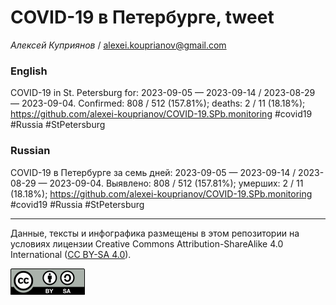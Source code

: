 # COVID-19 в Петербурге, tweet

*Алексей Куприянов* / <alexei.kouprianov@gmail.com>

### English

<!-- COVID-19 in St. Petersburg for: 2023-09-05 --- 2023-09-14 / 2023-08-29 --- 2023-09-04. Сonfirmed: 808 / 512 (157.81%); hospitalized:  /   (); deaths: 2 / 11 (18.18%); https://github.com/alexei-kouprianov/COVID-19.SPb.monitoring #covid19 #Russia #StPetersburg -->

COVID-19 in St. Petersburg for: 2023-09-05 — 2023-09-14 / 2023-08-29 —
2023-09-04. Сonfirmed: 808 / 512 (157.81%); deaths: 2 / 11 (18.18%);
<https://github.com/alexei-kouprianov/COVID-19.SPb.monitoring> \#covid19
\#Russia \#StPetersburg

### Russian

<!-- COVID-19 в Петербурге за семь дней: 2023-09-05 --- 2023-09-14 / 2023-08-29 --- 2023-09-04. Выявлено: 808 / 512 (157.81%); госпитализировано:  /   (); умерших: 2 / 11 (18.18%); https://github.com/alexei-kouprianov/COVID-19.SPb.monitoring #covid19 #Russia #StPetersburg -->

COVID-19 в Петербурге за семь дней: 2023-09-05 — 2023-09-14 / 2023-08-29
— 2023-09-04. Выявлено: 808 / 512 (157.81%); умерших: 2 / 11 (18.18%);
<https://github.com/alexei-kouprianov/COVID-19.SPb.monitoring> \#covid19
\#Russia \#StPetersburg

------------------------------------------------------------------------

Данные, тексты и инфографика размещены в этом репозитории на условиях
лицензии Creative Commons Attribution-ShareAlike 4.0 International ([CC
BY-SA 4.0](https://creativecommons.org/licenses/by-sa/4.0/)).

![](../misc/CC-BY-SA-icon.png "CC-BY-SA")
